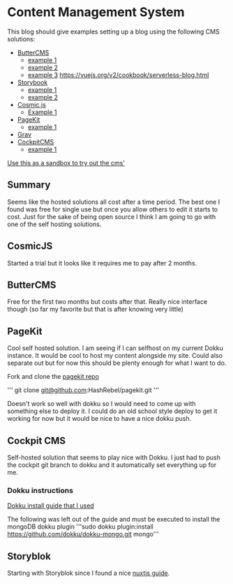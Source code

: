 # Content Management System

This blog should give examples setting up a blog using the following CMS solutions:

* [ButterCMS](https://vuejs.org/v2/cookbook/serverless-blog.html)
  * [example 1](https://vuejs.org/v2/cookbook/serverless-blog.html)
  * [example 2](https://css-tricks.com/building-serverless-cms-powered-vue-js/)
  * [example 3](https://medium.freecodecamp.org/how-to-build-a-serverless-cms-powered-vue-js-application-ee17f5957538)
https://vuejs.org/v2/cookbook/serverless-blog.html
* [Storybook](https://www.storyblok.com/)
  * [example 1](https://www.storyblok.com/tp/add-a-headless-CMS-to-vuejs-in-5-minutes)
  * [example 2](https://medium.com/@dominikangerer/add-a-headless-cms-to-vuejs-in-5-minutes-8a8537e18897)
* [Cosmic.js](https://cosmicjs.com/cms-api)
  * [Example 1](https://cosmicjs.com/knowledge-base/vuejs-cms)
* [PageKit](https://pagekit.com/)
  * [example 1](https://pagekit.com/docs/developer/vuejs-and-webpack)
* [Grav](https://getgrav.org/)
* [CockpitCMS](https://getcockpit.com)
  * [example 1](https://snipcart.com/blog/cockpit-cms-tutorial-nuxtjs)


[Use this as a sandbox to try out the cms'](https://hackernoon.com/how-to-build-a-simple-blog-using-vue-cosmic-js-and-deploy-to-netlify-2bd3e2b3a115)


## Summary
Seems like the hosted solutions all cost after a time period. The best one I found was free for single use but once you allow others to edit it starts to cost. Just for the sake of being open source I think I am going to go with one of the self hosting solutions. 


## CosmicJS
Started a trial but it looks like it requires me to pay after 2 months.

## ButterCMS
Free for the first two months but costs after that. Really nice interface though (so far my favorite but that is after knowing very little)

## PageKit
Cool self hosted solution. I am seeing if I can selfhost on my current Dokku instance. It would be cool to host my content alongside my site. Could also separate out but for now this should be plenty enough for what I want to do. 

Fork and clone the [pagekit repo](https://github.com/pagekit/pagekit) 

''' git clone git@github.com:HashRebel/pagekit.git '''

Doesn't work so well with dokku so I would need to come up with something else to deploy it. I could do an old school style deploy to get it working for now but it would be nice to have a nice dokku push.

## Cockpit CMS 
Self-hosted solution that seems to play nice with Dokku. I just had to push the cockpit git branch to dokku and it automatically set everything up for me.

### Dokku instructions
[Dokku install guide that I used](https://github.com/woutervddn/cockpit-dokku)

The following was left out of the guide and must be executed to install the mongoDB dokku plugin
'''sudo dokku plugin:install https://github.com/dokku/dokku-mongo.git mongo'''

## Storyblok
Starting with Storyblok since I found a nice [nuxtjs guide](https://www.storyblok.com/tp/headless-cms-nuxtjs). 
